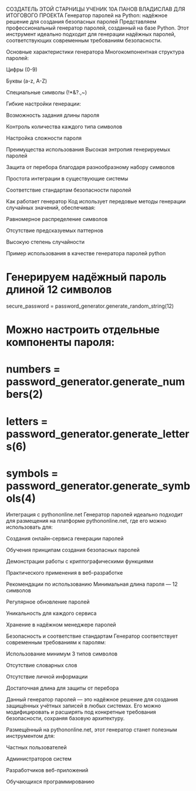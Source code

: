
СОЗДАТЕЛЬ ЭТОЙ СТАРНИЦЫ УЧЕНИК 10А ПАНОВ ВЛАДИСЛАВ ДЛЯ ИТОГОВОГО ПРОЕКТА
Генератор паролей на Python: надёжное решение для создания безопасных паролей
Представляем профессиональный генератор паролей, созданный на базе Python. Этот инструмент идеально подходит для генерации надёжных паролей, соответствующих современным требованиям безопасности.

Основные характеристики генератора
Многокомпонентная структура паролей:

Цифры (0-9)

Буквы (a-z, A-Z)

Специальные символы (!*&?.,~)

Гибкие настройки генерации:

Возможность задания длины пароля

Контроль количества каждого типа символов

Настройка сложности пароля

Преимущества использования
Высокая энтропия генерируемых паролей

Защита от перебора благодаря разнообразному набору символов

Простота интеграции в существующие системы

Соответствие стандартам безопасности паролей

Как работает генератор
Код использует передовые методы генерации случайных значений, обеспечивая:

Равномерное распределение символов

Отсутствие предсказуемых паттернов

Высокую степень случайности

Пример использования в качестве генератора паролей
python

# Генерируем надёжный пароль длиной 12 символов
secure_password = password_generator.generate_random_string(12)

# Можно настроить отдельные компоненты пароля:
# numbers = password_generator.generate_numbers(2)
# letters = password_generator.generate_letters(6)
# symbols = password_generator.generate_symbols(4)
Интеграция с pythononline.net
Генератор паролей идеально подходит для размещения на платформе pythononline.net, где его можно использовать для:

Создания онлайн-сервиса генерации паролей

Обучения принципам создания безопасных паролей

Демонстрации работы с криптографическими функциями

Практического применения в веб-разработке

Рекомендации по использованию
Минимальная длина пароля — 12 символов

Регулярное обновление паролей

Уникальность для каждого сервиса

Хранение в надёжном менеджере паролей

Безопасность и соответствие стандартам
Генератор соответствует современным требованиям к паролям:

Использование минимум 3 типов символов

Отсутствие словарных слов

Отсутствие личной информации

Достаточная длина для защиты от перебора

Данный генератор паролей — это надёжное решение для создания защищённых учётных записей в любых системах. Его можно модифицировать и расширять под конкретные требования безопасности, сохраняя базовую архитектуру.

Размещённый на pythononline.net, этот генератор станет полезным инструментом для:

Частных пользователей

Администраторов систем

Разработчиков веб-приложений

Обучающихся программированию
